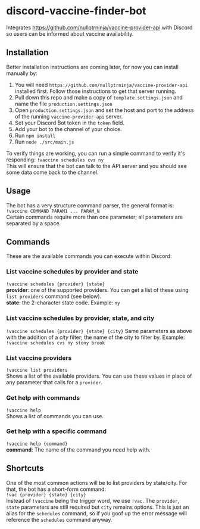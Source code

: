 # discord-vaccine-finder-bot
Integrates https://github.com/nullptrninja/vaccine-provider-api with Discord so users can be informed about vaccine availability.

## Installation
Better installation instructions are coming later, for now you can install manually by:
1. You will need `https://github.com/nullptrninja/vaccine-provider-api` installed first. Follow those instructions to get that server running.
2. Pull down this repo and make a copy of `template.settings.json` and name the file `production.settings.json`
3. Open `production.settings.json` and set the host and port to the address of the running `vaccine-provider-api` server.
4. Set your Discord Bot token in the `token` field.
5. Add your bot to the channel of your choice.
6. Run `npm install`
7. Run `node ./src/main.js`
  
To verify things are working, you can run a simple command to verify it's responding:
`!vaccine schedules cvs ny`  
This will ensure that the bot can talk to the API server and you should see some data come back to the channel.
  
## Usage
The bot has a very structure command parser, the general format is:  
`!vaccine COMMAND PARAM1 ... PARAM_N`  
Certain commands require more than one parameter; all parameters are separated by a space.  

## Commands
These are the available commands you can execute within Discord:  
  
### List vaccine schedules by provider and state  
`!vaccine schedules {provider} {state}`  
**provider**: one of the supported providers. You can get a list of these using `list providers` command (see below).  
**state**: the 2-character state code. Example: `ny`  

### List vaccine schedules by provider, state, and city  
`!vaccine schedules {provider} {state} {city}`
Same parameters as above with the addition of a _city_ filter; the name of the city to filter by. Example: `!vaccine schedules cvs ny stony brook`  

### List vaccine providers
`!vaccine list providers`  
Shows a list of the available providers. You can use these values in place of any parameter that calls for a `provider`.  

### Get help with commands
`!vaccine help`  
Shows a list of commands you can use.  

### Get help with a specific command
`!vaccine help {command}`  
**command**: The name of the command you need help with.  

## Shortcuts
One of the most common actions will be to list providers by state/city. For that, the bot has a short-form command:  
`!vac {provider} {state} {city}`  
Instead of `!vaccine` being the trigger word, we use `!vac`. The `provider`, `state` parameters are still required but `city` remains options. This is just an alias for the `schedules` command, so if you goof up the error message will reference the `schedules` command anyway.
